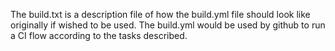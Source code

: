 The build.txt is a description file of how the build.yml file should look like originally if wished to be used.
The build.yml would be used by github to run a CI flow according to the tasks described.